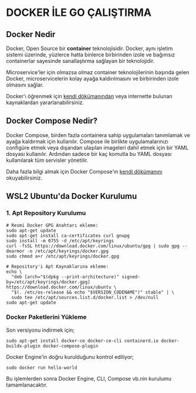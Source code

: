# DOCKER İLE GO ÇALIŞTIRMA

## Docker Nedir

Docker, Open Source bir **container** teknolojisidir. Docker, aynı işletim sistemi üzerinde, yüzlerce hatta binlerce birbirinden izole ve bağımsız containerlar sayesinde sanallaştırma sağlayan bir teknolojidir.

Microservice'ler için olmazsa olmaz container teknolojilerinin başında gelen Docker, microservicelerin kolay ayağa kaldırılmasını ve birbirinden izole olmasını sağlar.

Docker'ı öğrenmek için [kendi dökümanından](https://docs.docker.com/) veya internette bulunan kaynaklardan yararlanabilirsiniz.

## Docker Compose Nedir?

Docker Compose, birden fazla containera sahip uygulamaları tanımlamak ve ayağa kaldırmak için kullanılır. Compose ile birlikte uygulamalarınızı configüre etmek veya dışarıdan ulaşılan imageleri dahil etmek için bir YAML dosyası kullanılır. Ardından sadece bir kaç komutla bu YAML dosyası kullanılarak tüm servisler yönetilir.

Daha fazla bilgi almak için Docker Compose'ın [kendi dökümanını](https://docs.docker.com/compose/) okuyabilirsiniz.

## WSL2 Ubuntu'da Docker Kurulumu

### 1. Apt Repository Kurulumu

```
# Resmi Docker GPG Anahtarı ekleme:
sudo apt-get update
sudo apt-get install ca-certificates curl gnupg
sudo install -m 0755 -d /etc/apt/keyrings
curl -fsSL https://download.docker.com/linux/ubuntu/gpg | sudo gpg --dearmor -o /etc/apt/keyrings/docker.gpg
sudo chmod a+r /etc/apt/keyrings/docker.gpg

# Repository'i Apt Kaynaklarına ekleme:
echo \
  "deb [arch="$(dpkg --print-architecture)" signed-by=/etc/apt/keyrings/docker.gpg] https://download.docker.com/linux/ubuntu \
  "$(. /etc/os-release && echo "$VERSION_CODENAME")" stable" | \
  sudo tee /etc/apt/sources.list.d/docker.list > /dev/null
sudo apt-get update
```

### Docker Paketlerini Yükleme

Son versiyonu indirmek için;

```
sudo apt-get install docker-ce docker-ce-cli containerd.io docker-buildx-plugin docker-compose-plugin
```

Docker Engine'in doğru kurulduğunu kontrol ediliyor;

```
sudo docker run hello-world
```

Bu işlemlerden sonra Docker Engine, CLI, Compose vb.nin kurulumu tamamlanacaktır.